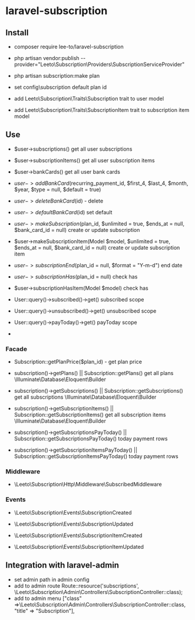 # laravel-subscription

## Install
- composer require lee-to/laravel-subscription

- php artisan vendor:publish --provider="Leeto\Subscription\Providers\SubscriptionServiceProvider"
- php artisan subscription:make plan
- set config\subscription default plan id
- add Leeto\Subscription\Traits\Subscription trait to user model
- add Leeto\Subscription\Traits\SubscriptionItem trait to subscription item model

## Use
- $user->subscriptions() get all user subscriptions
- $user->subscriptionItems() get all user subscription items
- $user->bankCards() get all user bank cards

- $user->addBankCard($recurring_payment_id, $first_4, $last_4, $month, $year, $type = null, $default = true)
- $user->deleteBankCard($id) - delete
- $user->defaultBankCard($id) set default

- $user->makeSubscription($plan_id, $unlimited = true, $ends_at = null, $bank_card_id = null) create or update subscription
- $user->makeSubscriptionItem(Model $model, $unlimited = true, $ends_at = null, $bank_card_id = null) create or update subscription item
- $user->subscriptionEnd($plan_id = null, $format = "Y-m-d") end date
- $user->subscriptionHas($plan_id = null) check has 
- $user->subscriptionHasItem(Model $model) check has 

- User::query()->subscribed()->get() subscribed scope
- User::query()->unsubscribed()->get() unsubscribed scope
- User::query()->payToday()->get() payToday scope
- 
### Facade
- Subscription::getPlanPrice($plan_id) - get plan price
- subscription()->getPlans() || Subscription::getPlans() get all plans \Illuminate\Database\Eloquent\Builder
- subscription()->getSubscriptions() || Subscription::getSubscriptions() get all subscriptions \Illuminate\Database\Eloquent\Builder
- subscription()->getSubscriptionItems() || Subscription::getSubscriptionItems() get all subscription items \Illuminate\Database\Eloquent\Builder

- subscription()->getSubscriptionsPayToday() || Subscription::getSubscriptionsPayToday() today payment rows
- subscription()->getSubscriptionItemsPayToday() || Subscription::getSubscriptionItemsPayToday() today payment rows

### Middleware

- \Leeto\Subscription\Http\Middleware\SubscribedMiddleware

### Events

- \Leeto\Subscription\Events\SubscriptionCreated
- \Leeto\Subscription\Events\SubscriptionUpdated

- \Leeto\Subscription\Events\SubscriptionItemCreated
- \Leeto\Subscription\Events\SubscriptionItemUpdated

## Integration with laravel-admin
- set admin path in admin config 
- add to admin route Route::resource('subscriptions', \Leeto\Subscription\Admin\Controllers\SubscriptionController::class);
- add to admin menu ["class" =>\Leeto\Subscription\Admin\Controllers\SubscriptionController::class, "title" => "Subscription"],